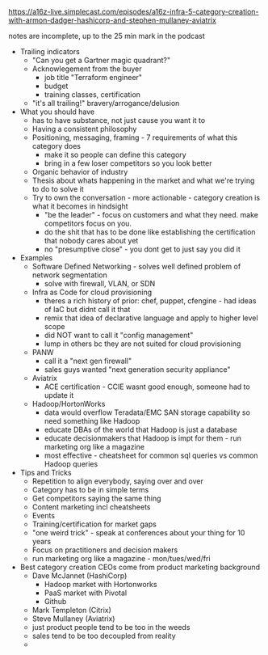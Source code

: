 https://a16z-live.simplecast.com/episodes/a16z-infra-5-category-creation-with-armon-dadger-hashicorp-and-stephen-mullaney-aviatrix

notes are incomplete, up to the 25 min mark in the podcast

- Trailing indicators
  - "Can you get a Gartner magic quadrant?"
  - Acknowlegement from the buyer
    - job title "Terraform engineer"
    - budget
    - training classes, certification
  - "it's all trailing!" bravery/arrogance/delusion
- What you should have
  - has to have substance, not just cause you want it to
  - Having a consistent philosophy
  - Positioning, messaging, framing - 7 requirements of what this category does
    - make it so people can define this category
    - bring in a few loser competitors so you look better
  - Organic behavior of industry
  - Thesis about whats happening in the market and what we're trying to do to solve it
  - Try to own the conversation - more actionable - category creation is what it becomes in hindsight
    - "be the leader" - focus on customers and what they need. make competitors focus on you.
    - do the shit that has to be done like establishing the certification that nobody cares about yet
    - no "presumptive close" - you dont get to just say you did it
- Examples
  - Software Defined Networking - solves well defined problem of network segmentation
    - solve with firewall, VLAN, or SDN
  - Infra as Code for cloud provisioning
    - theres a rich history of prior: chef, puppet, cfengine - had ideas of IaC but didnt call it that
    - remix that idea of declarative language and apply to higher level scope
    - did NOT want to call it "config management"
    - lump in others bc they are not suited for cloud provisioning
  - PANW
    - call it a "next gen firewall"
    - sales guys wanted "next generation security appliance"
  - Aviatrix
    - ACE certification - CCIE wasnt good enough, someone had to update it
  - Hadoop/HortonWorks
    - data would overflow Teradata/EMC SAN storage capability so need something like Hadoop
    - educate DBAs of the world that Hadoop is just a database
    - educate decisionmakers that Hadoop is impt for them - run marketing org like a magazine
    - most effective - cheatsheet for common sql queries vs common Hadoop queries
- Tips and Tricks
  - Repetition to align everybody, saying over and over
  - Category has to be in simple terms
  - Get competitors saying the same thing
  - Content marketing incl cheatsheets
  - Events
  - Training/certification for market gaps
  - "one weird trick" - speak at conferences about your thing for 10 years
  - Focus on practitioners and decision makers
  - run marketing org like a magazine - mon/tues/wed/fri
- Best category creation CEOs come from product marketing background
  - Dave McJannet (HashiCorp)
    - Hadoop market with Hortonworks
    - PaaS market with Pivotal
    - Github
  - Mark Templeton (Citrix)
  - Steve Mullaney (Aviatrix)
  - just product people tend to be too in the weeds
  - sales tend to be too decoupled from reality
  -
